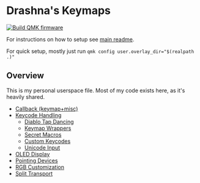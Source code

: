 # Drashna's Keymaps

[![Build QMK firmware](https://github.com/drashna/qmk_userspace/actions/workflows/build_binaries.yaml/badge.svg)](https://github.com/drashna/qmk_userspace/actions/workflows/build_binaries.yaml)

For instructions on how to setup see [main readme](https://github.com/qmk/qmk_userspace/blob/main/README.md).

For quick setup, mostly just run `qmk config user.overlay_dir="$(realpath .)"`

## Overview

This is my personal userspace file.  Most of my code exists here, as it's heavily shared.

* [Callback (keymap+misc)](docs/callbacks.md)
* [Keycode Handling](docs/keyrecords.md)
  * [Diablo Tap Dancing](docs/tap_dance.md)
  * [Keymap Wrappers](docs/wrappers.md)
  * [Secret Macros](docs/secrets.md)
  * [Custom Keycodes](docs/keycodes.md)
  * [Unicode Input](docs/unicode.md)
* [OLED Display](docs/oled.md)
* [Pointing Devices](docs/pointing.md)
* [RGB Customization](docs/rgb.md)
* [Split Transport](docs/split.md)
